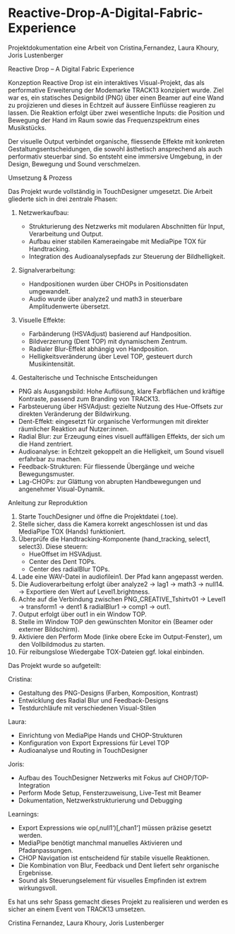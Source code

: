 # Reactive-Drop-A-Digital-Fabric-Experience
Projektdokumentation 
eine Arbeit von Cristina,Fernandez, Laura Khoury, Joris Lustenberger


Reactive Drop – A Digital Fabric Experience


Konzeption
Reactive Drop ist ein interaktives Visual-Projekt, das als performative Erweiterung der Modemarke TRACK13 konzipiert wurde. Ziel war es, ein statisches Designbild (PNG) über einen Beamer auf eine Wand zu projizieren und dieses in Echtzeit auf äussere Einflüsse reagieren zu lassen. Die Reaktion erfolgt über zwei wesentliche Inputs: die Position und Bewegung der Hand im Raum sowie das Frequenzspektrum eines Musikstücks.

Der visuelle Output verbindet organische, fliessende Effekte mit konkreten Gestaltungsentscheidungen, die sowohl ästhetisch ansprechend als auch performativ steuerbar sind. So entsteht eine immersive Umgebung, in der Design, Bewegung und Sound verschmelzen.

Umsetzung & Prozess

Das Projekt wurde vollständig in TouchDesigner umgesetzt. Die Arbeit gliederte sich in drei zentrale Phasen:

1. Netzwerkaufbau:
   - Strukturierung des Netzwerks mit modularen Abschnitten für Input, Verarbeitung und Output.
   - Aufbau einer stabilen Kameraeingabe mit MediaPipe TOX für Handtracking.
   - Integration des Audioanalysepfads zur Steuerung der Bildhelligkeit.

2. Signalverarbeitung:
   - Handpositionen wurden über CHOPs in Positionsdaten umgewandelt.
   - Audio wurde über analyze2 und math3 in steuerbare Amplitudenwerte übersetzt.

3. Visuelle Effekte:
   - Farbänderung (HSVAdjust) basierend auf Handposition.
   - Bildverzerrung (Dent TOP) mit dynamischem Zentrum.
   - Radialer Blur-Effekt abhängig von Handposition.
   - Helligkeitsveränderung über Level TOP, gesteuert durch Musikintensität.

3. Gestalterische und Technische Entscheidungen
- PNG als Ausgangsbild: Hohe Auflösung, klare Farbflächen und kräftige Kontraste, passend zum Branding von TRACK13.
- Farbsteuerung über HSVAdjust: gezielte Nutzung des Hue-Offsets zur direkten Veränderung der Bildwirkung.
- Dent-Effekt: eingesetzt für organische Verformungen mit direkter räumlicher Reaktion auf Nutzer:innen.
- Radial Blur: zur Erzeugung eines visuell auffälligen Effekts, der sich um die Hand zentriert.
- Audioanalyse: in Echtzeit gekoppelt an die Helligkeit, um Sound visuell erfahrbar zu machen.
- Feedback-Strukturen: Für fliessende Übergänge und weiche Bewegungsmuster.
- Lag-CHOPs: zur Glättung von abrupten Handbewegungen und angenehmer Visual-Dynamik.


Anleitung zur Reproduktion
1. Starte TouchDesigner und öffne die Projektdatei (.toe).
2. Stelle sicher, dass die Kamera korrekt angeschlossen ist und das MediaPipe TOX (Hands) funktioniert.
3. Überprüfe die Handtracking-Komponente (hand_tracking, select1, select3). Diese steuern:
   - HueOffset im HSVAdjust.
   - Center des Dent TOPs.
   - Center des radialBlur TOPs.
4. Lade eine WAV-Datei in audiofilein1. Der Pfad kann angepasst werden.
5. Die Audioverarbeitung erfolgt über analyze2 → lag1 → math3 → null14.
   → Exportiere den Wert auf Level1.brightness.
6. Achte auf die Verbindung zwischen PNG_CREATIVE_Tshirtv01 → Level1 → transform1 → dent1 & radialBlur1 → comp1 → out1.
7. Output erfolgt über out1 in ein Window TOP.
8. Stelle im Window TOP den gewünschten Monitor ein (Beamer oder externer Bildschirm).
9. Aktiviere den Perform Mode (linke obere Ecke im Output-Fenster), um den Vollbildmodus zu starten.
10. Für reibungslose Wiedergabe TOX-Dateien ggf. lokal einbinden.



Das Projekt wurde so aufgeteilt:

Cristina:
- Gestaltung des PNG-Designs (Farben, Komposition, Kontrast)
- Entwicklung des Radial Blur und Feedback-Designs
- Testdurchläufe mit verschiedenen Visual-Stilen

Laura:
- Einrichtung von MediaPipe Hands und CHOP-Strukturen
- Konfiguration von Export Expressions für Level TOP
- Audioanalyse und Routing in TouchDesigner

Joris:
- Aufbau des TouchDesigner Netzwerks mit Fokus auf CHOP/TOP-Integration
- Perform Mode Setup, Fensterzuweisung, Live-Test mit Beamer
- Dokumentation, Netzwerkstrukturierung und Debugging

Learnings:
- Export Expressions wie op(‚null1‘)[‚chan1‘] müssen präzise gesetzt werden.
- MediaPipe benötigt manchmal manuelles Aktivieren und Pfadanpassungen.
- CHOP Navigation ist entscheidend für stabile visuelle Reaktionen.
- Die Kombination von Blur, Feedback und Dent liefert sehr organische Ergebnisse.
- Sound als Steuerungselement für visuelles Empfinden ist extrem wirkungsvoll.

Es hat uns sehr Spass gemacht dieses Projekt zu realisieren und werden es sicher an einem Event von TRACK13 umsetzen.

Cristina Fernandez, Laura Khoury, Joris Lustenberger
